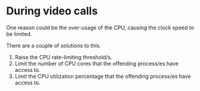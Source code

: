 # During video calls

One reason could be the over-usage of the CPU, causing the clock speed to be limited.

There are a couple of solutions to this.

1. Raise the CPU rate-limiting threshold/s.&#x20;
2. Limit the number of CPU cores that the offending process/es have access to.&#x20;
3. Limit the CPU utilization percentage that the offending process/es have access to.&#x20;



